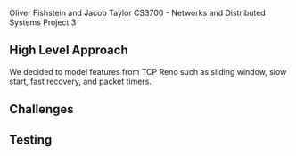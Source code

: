 Oliver Fishstein and Jacob Taylor
CS3700 - Networks and Distributed Systems
Project 3

High Level Approach
----

We decided to model features from TCP Reno such as sliding window, slow start, fast recovery, and packet timers. 

Challenges
----



Testing
----




